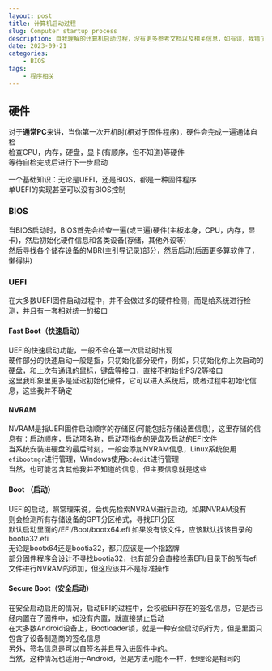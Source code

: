 ```yaml
---
layout: post
title: 计算机启动过程
slug: Computer startup process
description: 自我理解的计算机启动过程，没有更多参考文档以及相关信息，如有误，我错了，啥时候改，看心情。
date: 2023-09-21
categories: 
    - BIOS
tags: 
    - 程序相关
---
```

## 硬件

对于**通常PC**来讲，当你第一次开机时(相对于固件程序)，硬件会完成一遍通体自检  
检查CPU，内存，硬盘，显卡(有顺序，但不知道)等硬件  
等待自检完成后进行下一步启动

一个基础知识：无论是UEFI，还是BIOS，都是一种固件程序  
单UEFI的实现甚至可以没有BIOS控制

### BIOS

当BIOS启动时，BIOS首先会检查一遍(或三遍)硬件(主板本身，CPU，内存，显卡)，然后初始化硬件信息和各类设备(存储，其他外设等)  
然后寻找各个储存设备的MBR(主引导记录)部分，然后启动(后面更多算软件了，懒得讲)

### UEFI

在大多数UEFI固件启动过程中，并不会做过多的硬件检测，而是给系统进行检测，并且有一套相对统一的接口

#### Fast Boot（快速启动）

UEFI的快速启动功能，一般不会在第一次启动时出现  
硬件部分的快速启动一般是指，只初始化部分硬件，例如，只初始化你上次启动的硬盘，和上次有通讯的鼠标，键盘等接口，直接不初始化PS/2等接口  
这里我印象里更多是延迟初始化硬件，它可以进入系统后，或者过程中初始化信息，这些我并不确定  

#### NVRAM

NVRAM是指UEFI固件启动顺序的存储区(可能包括存储设置信息)，这里存储的信息有：启动顺序，启动项名称，启动项指向的硬盘及启动的EFI文件  
当系统安装进硬盘的最后时刻，一般会添加NVRAM信息，Linux系统使用`efibootmgr`进行管理，Windows使用`bcdedit`进行管理  
当然，也可能包含其他我并不知道的信息，但主要信息就是这些

#### Boot （启动）

UEFI的启动，照常理来说，会优先检索NVRAM进行启动，如果NVRAM没有  
则会检测所有存储设备的GPT分区格式，寻找EFI分区  
默认启动里面的/EFI/Boot/bootx64.efi 如果没有该文件，应该默认找该目录的bootia32.efi  
无论是bootx64还是bootia32，都只应该是一个指路牌  
部分固件程序会设计不寻找bootia32，也有部分会直接检索EFI/目录下的所有efi文件进行NVRAM的添加，但这应该并不是标准操作

#### Secure Boot（安全启动）

在安全启动启用的情况，启动EFI的过程中，会校验EFI存在的签名信息，它是否已经内置在了固件中，如没有内置，就直接禁止启动  
在大多数Android设备上，Bootloader锁，就是一种安全启动的行为，但是里面只包含了设备制造商的签名信息  
另外，签名信息是可以自签名并且导入进固件中的。  
当然，这种情况也适用于Android，但是方法可能不一样，但理论是相同的
